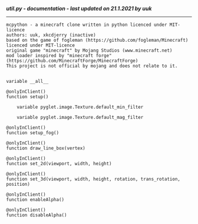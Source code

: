 ***util.py - documentation - last updated on 21.1.2021 by uuk***
___

    mcpython - a minecraft clone written in python licenced under MIT-licence
    authors: uuk, xkcdjerry (inactive)
    based on the game of fogleman (https://github.com/fogleman/Minecraft) licenced under MIT-licence
    original game "minecraft" by Mojang Studios (www.minecraft.net)
    mod loader inspired by "minecraft forge" (https://github.com/MinecraftForge/MinecraftForge)
    This project is not official by mojang and does not relate to it.


    variable __all__

    @onlyInClient()
    function setup()

        variable pyglet.image.Texture.default_min_filter

        variable pyglet.image.Texture.default_mag_filter

    @onlyInClient()
    function setup_fog()

    @onlyInClient()
    function draw_line_box(vertex)

    @onlyInClient()
    function set_2d(viewport, width, height)

    @onlyInClient()
    function set_3d(viewport, width, height, rotation, trans_rotation, position)

    @onlyInClient()
    function enableAlpha()

    @onlyInClient()
    function disableAlpha()